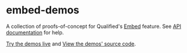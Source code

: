 # embed-demos

A collection of proofs-of-concept for Qualified's [Embed](https://www.qualified.io/embedded) feature. See [API documentation](https://andela-technology.github.io/qualified-embed/docs) for help.

[Try the demos live](https://qualified.github.io/embed-demos/demos) and [View the demos' source code](https://www.github.com/qualified/embed-demos/demos).
